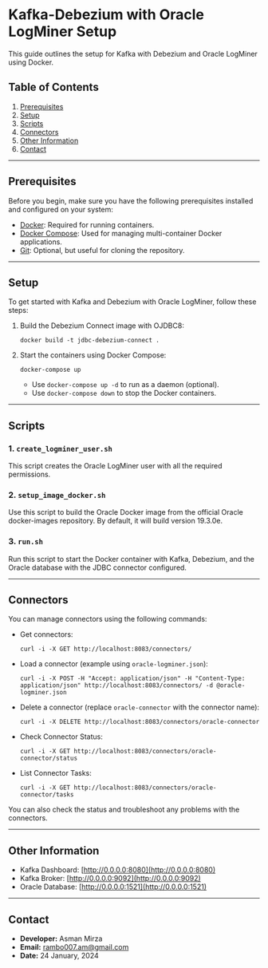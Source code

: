 # Kafka-Debezium with Oracle LogMiner Setup
This guide outlines the setup for Kafka with Debezium and Oracle LogMiner using Docker.

## Table of Contents
1. [Prerequisites](#prerequisites)
2. [Setup](#setup)
3. [Scripts](#scripts)
4. [Connectors](#connectors)
5. [Other Information](#other-information)
6. [Contact](#contact)
---

## Prerequisites

Before you begin, make sure you have the following prerequisites installed and configured on your system:

- [Docker](https://www.docker.com/get-started): Required for running containers.
- [Docker Compose](https://docs.docker.com/compose/install/): Used for managing multi-container Docker applications.
- [Git](https://git-scm.com/downloads): Optional, but useful for cloning the repository.

---

## Setup

To get started with Kafka and Debezium with Oracle LogMiner, follow these steps:

1. Build the Debezium Connect image with OJDBC8:
   ```
   docker build -t jdbc-debezium-connect .
   ```

2. Start the containers using Docker Compose:
   ```
   docker-compose up
   ```

   - Use `docker-compose up -d` to run as a daemon (optional).
   - Use `docker-compose down` to stop the Docker containers.

---

## Scripts

### 1. `create_logminer_user.sh`

This script creates the Oracle LogMiner user with all the required permissions.

### 2. `setup_image_docker.sh`

Use this script to build the Oracle Docker image from the official Oracle docker-images repository. By default, it will build version 19.3.0e.

### 3. `run.sh`

Run this script to start the Docker container with Kafka, Debezium, and the Oracle database with the JDBC connector configured.

---

## Connectors

You can manage connectors using the following commands:

- Get connectors:
  ```
  curl -i -X GET http://localhost:8083/connectors/
  ```

- Load a connector (example using `oracle-logminer.json`):
  ```
  curl -i -X POST -H "Accept: application/json" -H "Content-Type: application/json" http://localhost:8083/connectors/ -d @oracle-logminer.json
  ```

- Delete a connector (replace `oracle-connector` with the connector name):
  ```
  curl -i -X DELETE http://localhost:8083/connectors/oracle-connector
  ```
- Check Connector Status:
  ```
  curl -i -X GET http://localhost:8083/connectors/oracle-connector/status
  ```
- List Connector Tasks:
  ```
  curl -i -X GET http://localhost:8083/connectors/oracle-connector/tasks
  ```

You can also check the status and troubleshoot any problems with the connectors.

---

## Other Information

- Kafka Dashboard: [http://0.0.0.0:8080](http://0.0.0.0:8080)
- Kafka Broker: [http://0.0.0.0:9092](http://0.0.0.0:9092)
- Oracle Database: [http://0.0.0.0:1521](http://0.0.0.0:1521)

---

## Contact
- **Developer:** Asman Mirza
- **Email:** rambo007.am@gmail.com
- **Date:** 24 January, 2024
